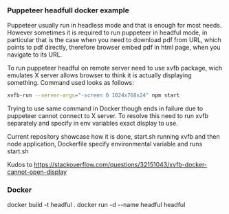 ### Puppeteer headfull docker example

Puppeteer usually run in headless mode and that is enough for most needs.
However sometimes it is required to run puppeteer in headful mode, in
particular that is the case when you need to download pdf from URL, which
points to pdf directly, therefore browser embed pdf in html page, when
you navigate to its URL.

To run puppeteer headful on remote server need to use xvfb package, wich
emulates X server allows browser to think it is actually displaying something.
Command used looks as follows:
```sh
xvfb-run --server-args="-screen 0 1024x768x24" npm start
```

Trying to use same command in Docker though ends in failure due to puppeteer
cannot connect to X server. To resolve this need to run xvfb separately and
specify in env variables exact display to use.

Current repository showcase how it is done, start.sh running xvfb and then
node application, Dockerfile specify environmental variable and runs start.sh

Kudos to https://stackoverflow.com/questions/32151043/xvfb-docker-cannot-open-display

### Docker

docker build -t headful .
docker run -d --name headful headful
